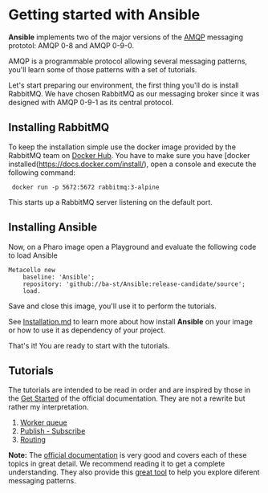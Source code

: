# Getting started with Ansible

**Ansible** implements two of the major versions of the [AMQP](http://www.amqp.org) messaging prototol: AMQP 0-8 and AMQP 0-9-0.

AMQP is a programmable protocol allowing several messaging patterns, you'll learn some of those patterns with a set of tutorials.

Let's start preparing our environment, the first thing you'll do is install RabbitMQ. We have chosen RabbitMQ as our messaging broker since it was designed with AMQP 0-9-1 as its central protocol.

## Installing RabbitMQ

To keep the installation simple use the docker image provided by the RabbitMQ team on [Docker Hub](https://hub.docker.com/_/rabbitmq). You have to make sure you have [docker installed(https://docs.docker.com/install/), open a console and execute the following command:

` docker run -p 5672:5672 rabbitmq:3-alpine`

This starts up a RabbitMQ server listening on the default port.

## Installing Ansible

Now, on a Pharo image open a Playground and evaluate the following code to load Ansible

```smalltalk
Metacello new
	baseline: 'Ansible';
	repository: 'github://ba-st/Ansible:release-candidate/source';
	load.
```

Save and close this image, you'll use it to perform the tutorials. 

See [Installation.md](Installation.md) to learn more about how install **Ansible** on your image or how to use it as dependency of your project.

That's it! You are ready to start with the tutorials.

## Tutorials

The tutorials are intended to be read in order and are inspired by those in the [Get Started](https://www.rabbitmq.com/getstarted.html) of the official documentation. They are not a rewrite but rather my interpretation. 

1. [Worker queue](WorkerQueue.md)
2. [Publish - Subscribe](PublishSubscribe.md)
3. [Routing](Routing.md)

**Note:** The [official documentation](https://www.rabbitmq.com/documentation.html) is very good and covers each of these topics in great detail. We recommend reading it to get a complete understanding. They also provide this [great tool](http://tryrabbitmq.com) to help you explore diferent messaging patterns.

